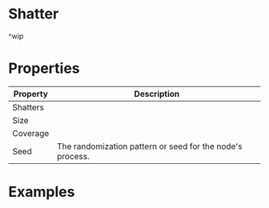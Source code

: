 # Shatter


^wip




# Properties


| Property | Description| 
| -------- | -----------|
| Shatters |  |
| Size |  |
| Coverage |  |
| Seed | The randomization pattern or seed for the node's process. |




# Examples
